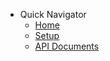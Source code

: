 <!-- _navbar.md -->

- Quick Navigator
  - [Home](README.md)
  - [Setup](setup.md)
  - [API Documents](api_document.md)
